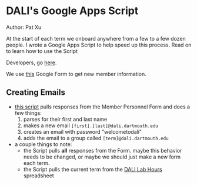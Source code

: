 # DALI's Google Apps Script
Author: Pat Xu

At the start of each term we onboard anywhere from a few to a few dozen people. I wrote a Google Apps Script to help speed up this process. Read on to learn how to use the Script

Developers, go [here](./googlescript-dev.md).

We use [this](https://docs.google.com/a/dali.dartmouth.edu/forms/d/e/1FAIpQLScVCWzrwjg4vfyTpvM162d9ZMy2zxUMY-GSuAxpTWBmdo_m8w/viewform) Google Form to get new member information.

## Creating Emails
- [this script](https://docs.google.com/a/dali.dartmouth.edu/forms/d/e/1FAIpQLSfMvbnWtDLdKTxKyPDRRnpkc29yn_YbY8iYDqibNuVxzwfJZA/viewform) pulls responses from the Member Personnel Form and does a few things:
  1. parses for their first and last name
  1. makes a new email `[first].[last]@dali.dartmouth.edu`
  1. creates an email with password "welcometodali"
  1. adds the email to a group called `[term]@dali.dartmouth.edu`
- a couple things to note:
  - the Script pulls **all** responses from the Form. maybe this behavior needs to be changed, or maybe we should just make a new form each term.
  - the Script pulls the current term from the [DALI Lab Hours](https://docs.google.com/spreadsheets/d/1thFB3xyX5wVN9gdz_K0pk3fUjwLxXIWyJ_rlK7A4TYg/edit#gid=188556850) spreadsheet
